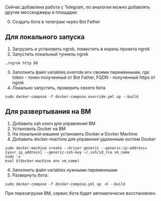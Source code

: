 Сейчас добавлена работа с Telegram, по аналогии можно добавлять другие мессенджеры и площадки.

0. Создать бота в телеграм через Bot Father

## Для локального запуска
1. Загрузить и установить ngrok, поместить в корень проекта ngrok
2. Запустить локальный туннель ngrok
```
./ngrok http 80
```
3. Заполнить файл variables.override.env своими переменными, где token - токен полученный от Bot Father, FQDN - полученный https от ngrok
4. Локально запустить, проверить своего бота
```
sudo docker-compose -f docker-compose.override.yml up --build
```


## Для развертывания на ВМ
1. Добавить ssh ключ для управления ВМ
2. Установить Docker на ВМ
3. На локальной машине установить Docker и Docker Machine
4. Добавить docker-machine для управения удаленным хостом Docker
```
sudo docker-machine create --driver generic --generic-ip-address={your_ip_address} --generic-ssh-key ~/.ssh/id_rsa vm_name
sudo -s
eval $(docker-machine env vm_name)
```
4. Заполнить файл variables нужными переменными
5. Развернуть бота:
```
sudo docker-compose -f docker-compose.yml up -d --build
```

При перезагрузке ВМ, сервис бота будет автоматически восстановлен.
